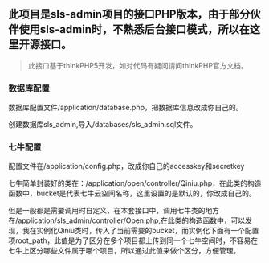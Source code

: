 ## 此项目是sls-admin项目的接口PHP版本，由于部分伙伴使用sls-admin时，不熟悉后台接口模式，所以在这里开源接口。

> 此接口基于thinkPHP5开发，如对代码有疑问请问thinkPHP官方文档。

### 数据库配置

数据库配置文件/application/database.php，把数据库信息改成你自己的。

创建数据库sls_admin,导入/databases/sls_admin.sql文件。


### 七牛配置
配置文件在/application/config.php，改成你自己的accesskey和secretkey

七牛简单封装好的类在：/application/open/controller/Qiniu.php，在此类的构造函数中，bucket是代表七牛云空间名称，这里设置的是默认的，你改成自己的。

但是一般都是需要调用时自定义，在本套接口中，调用七牛类的地方在/application/sls_admin/controller/Open.php,在此类的构造函数中，可以发现，我在实例化Qiniu类时，传入了当前需要的bucket，而实例化下面有一个配置项root_path，此值是为了区分在多个项目都上传到同一个七牛空间时，不容易在七牛上区分哪些文件属于哪个项目，所以通过此值来做个区分，方便管理。



